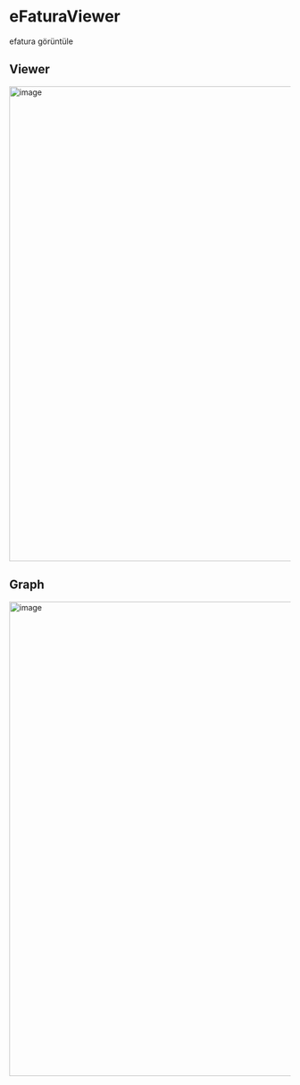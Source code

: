 # eFaturaViewer
efatura görüntüle

## Viewer
<img width="1474" height="849" alt="image" src="https://github.com/user-attachments/assets/96177834-b95d-4a34-ba90-bb91cbe8db9b" />

## Graph
<img width="1475" height="848" alt="image" src="https://github.com/user-attachments/assets/14c950c3-4310-4fd6-b636-ae80cb87a809" />


